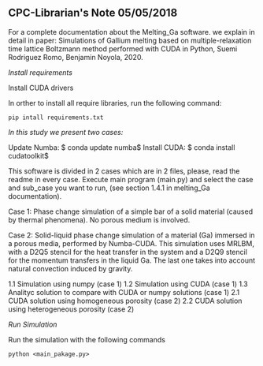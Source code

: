  CPC-Librarian's Note                          05/05/2018
--------------------------------------------------------------------------------
For a complete documentation about the Melting_Ga software. we explain in detail in paper: Simulations of Gallium 
melting based on multiple-relaxation time lattice Boltzmann method
performed with CUDA in Python, Suemi Rodriguez Romo, Benjamin Noyola,
2020.



*Install requirements*

Install CUDA drivers

In orther to install all require libraries, run the following command:

	pip intall requirements.txt


*In this study we present two cases:*

Update Numba: $ conda update  numba$
Install CUDA: $ conda install cudatoolkit$

This software is divided in 2 cases which are in 2 files, please, read 
the readme in every case. Execute main program (main.py) and select the 
case and sub_case you want to run, (see section 1.4.1 in melting_Ga 
documentation).

Case 1:  Phase change simulation of a simple bar of a solid material 
(caused by thermal phenomena). No porous medium is involved.

Case 2: Solid-liquid phase change simulation of a material (Ga) 
immersed in a porous media, performed by Numba-CUDA. This simulation 
uses MRLBM, with a D2Q5 stencil for the heat transfer in the system and 
a D2Q9 stencil for the momentum transfers in the liquid Ga. The last 
one takes into account  natural convection induced by gravity.

1.1 Simulation using numpy (case 1)
1.2 Simulation using CUDA (case 1)
1.3 Analityc solution to compare with CUDA or numpy solutions (case 1)
2.1 CUDA solution using homogeneous porosity (case 2)
2.2 CUDA solution using heterogeneous porosity (case 2)


*Run Simulation*

Run the simulation with the following commands

	python <main_pakage.py>



